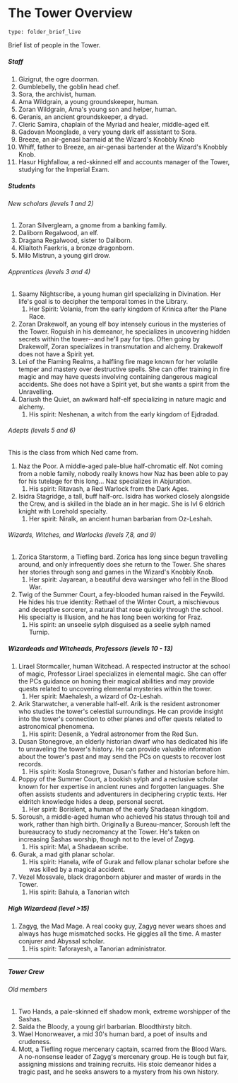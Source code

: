 # The Tower Overview
 
```ccard
type: folder_brief_live
```
 
Brief list of people in the Tower.

##### Staff

1. Gizigrut, the ogre doorman.
2. Gumblebelly, the goblin head chef.
3. Sora, the archivist, human.
4. Ama Wildgrain, a young groundskeeper, human.
5. Zoran Wildgrain, Ama's young son and helper, human.
6. Geranis, an ancient groundskeeper, a dryad.
7. Cleric Samira, chaplain of the Myriad and healer, middle-aged elf.
8. Gadovan Moonglade, a very young dark elf assistant to Sora.
9. Breeze, an air-genasi barmaid at the Wizard's Knobbly Knob
10. Whiff, father to Breeze, an air-genasi bartender at the Wizard's Knobbly Knob.
11. Hasur Highfallow, a red-skinned elf and accounts manager of the Tower, studying for the Imperial Exam.

##### Students

###### New scholars (levels 1 and 2)
1. Zoran Silvergleam, a gnome from a banking family.
2. Daliborn Regalwood, an elf.
3. Dragana Regalwood, sister to Daliborn.
4. Klialtoth Faerkris, a bronze dragonborn.
5. Milo Mistrun, a young girl drow.

###### Apprentices (levels 3 and 4)

1. Saamy Nightscribe, a young human girl specializing in Divination. Her life's goal is to decipher the temporal tomes in the Library.
	1. Her Spirit: Volania, from the early kingdom of Krinica after the Plane Race.
2. Zoran Drakewolf, an young elf boy intensely curious in the mysteries of the Tower. Roguish in his demeanor, he specializes in uncovering hidden secrets within the tower--and he'll pay for tips. Often going by Drakewolf, Zoran specializes in transmutation and alchemy. Drakewolf does not have a Spirit yet.
3. Lei of the Flaming Realms, a halfling fire mage known for her volatile temper and mastery over destructive spells. She can offer training in fire magic and may have quests involving containing dangerous magical accidents. She does not have a Spirit yet, but she wants a spirit from the Unravelling.
4. Dariush the Quiet, an awkward half-elf specializing in nature magic and alchemy.
	1. His spirit: Neshenan, a witch from the early kingdom of Ejdradad.

###### Adepts (levels 5 and 6)

This is the class from which Ned came from.
1. Naz the Poor. A middle-aged pale-blue half-chromatic elf. Not coming from a noble family, nobody really knows how Naz has been able to pay for his tutelage for this long... Naz specializes in Abjuration.
	1. His spirit: Ritavash, a Red Warlock from the Dark Ages.
2. Isidra Stagridge, a tall, buff half-orc. Isidra has worked closely alongside the Crew, and is skilled in the blade an in her magic. She is lvl 6 eldrich knight with Lorehold specialty.
	1. Her spirit: Niralk, an ancient human barbarian from Oz-Leshah.

###### Wizards, Witches, and Warlocks (levels 7,8, and 9)
1. Zorica Starstorm, a Tiefling bard. Zorica has long since begun travelling around, and only infrequently does she return to the Tower. She shares her stories through song and games in the Wizard's Knobbly Knob.
	1. Her spirit: Jayarean, a beautiful deva warsinger who fell in the Blood War.
2. Twig of the Summer Court, a fey-blooded human raised in the Feywild. He hides his true identity: Rethael of the Winter Court, a mischievous and deceptive sorcerer, a natural that rose quickly through the school. His specialty is Illusion, and he has long been working for Fraz.
	1. His spirit: an unseelie sylph disguised as a seelie sylph named Turnip.

##### Wizardeads and Witcheads, Professors (levels 10 - 13)

1. Lirael Stormcaller, human Witchead. A respected instructor at the school of magic, Professor Lirael specializes in elemental magic. She can offer the PCs guidance on honing their magical abilities and may provide quests related to uncovering elemental mysteries within the tower.
	1. Her spirit: Maehalesh, a wizard of Oz-Leshah.
2. Arik Starwatcher, a venerable half-elf. Arik is the resident astronomer who studies the tower's celestial surroundings. He can provide insight into the tower's connection to other planes and offer quests related to astronomical phenomena.
	1. His spirit: Desenik, a Yedral astronomer from the Red Sun.
3. Dusan Stonegrove, an elderly historian dwarf who has dedicated his life to unraveling the tower's history. He can provide valuable information about the tower's past and may send the PCs on quests to recover lost records.
	1. His spirit: Kosla Stonegrove, Dusan's father and historian before him.
4. Poppy of the Summer Court, a bookish sylph and a reclusive scholar known for her expertise in ancient runes and forgotten languages. She often assists students and adventurers in deciphering cryptic texts. Her eldritch knowledge hides a deep, personal secret.
	1. Her spirit: Borislent, a human of the early Shadaean kingdom.
5. Soroush, a middle-aged human who achieved his status through toil and work, rather than high birth. Originally a Bureau-mancer, Soroush left the bureaucracy to study necromancy at the Tower. He's taken on increasing Sashas worship, though not to the level of Zagyg.
	1. His spirit: Mal, a Shadaean scribe.
6. Gurak, a mad gith planar scholar.
	1. His spirit: Hanela, wife of Gurak and fellow planar scholar before she was killed by a magical accident.
7. Vezel Mossvale, black dragonborn abjurer and master of wards in the Tower.
	1. His spirit: Bahula, a Tanorian witch

##### High Wizardead (level >15)
1. Zagyg, the Mad Mage. A real cooky guy, Zagyg never wears shoes and always has huge mismatched socks. He giggles all the time. A master conjurer and Abyssal scholar.
	1. His spirit: Taforayesh, a Tanorian administrator.

---

##### Tower Crew
###### Old members
1. Two Hands, a pale-skinned elf shadow monk, extreme worshipper of the Sashas.
2. Saida the Bloody, a young girl barbarian. Bloodthirsty bitch.
3. Wael Honorweaver, a mid 30's human bard, a poet of insults and crudeness.
4. Mott, a Tiefling rogue mercenary captain, scarred from the Blood Wars. A no-nonsense leader of Zagyg's mercenary group. He is tough but fair, assigning missions and training recruits. His stoic demeanor hides a tragic past, and he seeks answers to a mystery from his own history.